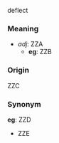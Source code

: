 deflect
### Meaning
+ _adj_: ZZA
	+ __eg__: ZZB

### Origin

ZZC

### Synonym

__eg__: ZZD

+ ZZE



